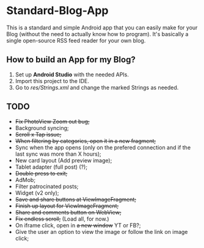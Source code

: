 # Standard-Blog-App
This is a standard and simple Android app that you can easily make for your Blog (without the need to actually know how to program).
It's basically a single open-source RSS feed reader for your own blog.

## How to build an App for my Blog?
1. Set up **Android Studio** with the needed APIs.
2. Import this project to the IDE.
3. Go to *res/Strings.xml* and change the marked Strings as needed.


## TODO
- ~~Fix PhotoView Zoom out bug;~~
- Background syncing;
- ~~Scroll x Tap issue;~~
- ~~When filtering by categories, open it in a new fragment;~~
- Sync when the app opens (only on the prefered connection and if the last sync was more than X hours);
- New card layout (Add preview image);
- Tablet adapter (full post) (?);
- ~~Double press to exit;~~
- AdMob;
- Filter patrocinated posts;
- Widget (v2 only);
- ~~Save and share buttons at ViewImageFragment;~~
- ~~Finish up layout for ViewImageFragment;~~
- ~~Share and comments button on WebView;~~
- ~~Fix endless scroll;~~ (Load all, for now.)
- On iframe click, open in ~~a new window~~ YT or FB?;
- Give the user an option to view the image or follow the link on image click;
